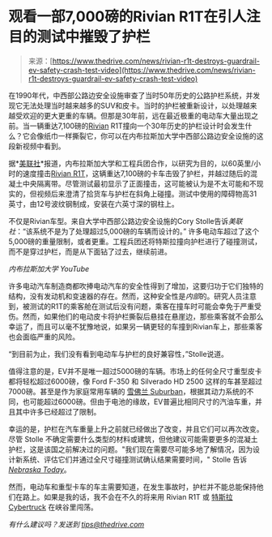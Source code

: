 <!--yml

category: 未分类

date: 2024-05-27 14:29:15

-->

# 观看一部7,000磅的Rivian R1T在引人注目的测试中摧毁了护栏

> 来源：[https://www.thedrive.com/news/rivian-r1t-destroys-guardrail-ev-safety-crash-test-video](https://www.thedrive.com/news/rivian-r1t-destroys-guardrail-ev-safety-crash-test-video)

在1990年代，中西部公路边安全设施审查了当时50年历史的公路护栏系统，并发现它无法处理当时越来越多的SUV和皮卡。当时的护栏被重新设计，以处理越来越受欢迎的更大更重的车辆。但那是30年前，远在最近极重的电动车大量出现之前。当一辆重达7,100磅的[Rivian](https://www.thedrive.com/category/rivian-news) R1T撞向一个30年历史的护栏设计时会发生什么？它会像纸巾一样撕裂它，你可以在内布拉斯加大学中西部公路边安全设施的这段新视频中看到。

据*[美联社](https://apnews.com/article/electric-vehicles-crash-test-guardrails-nebraska-3ec299a7ad87d0f63a6dd9357f663fce)*报道，内布拉斯加大学和工程兵团合作，以研究为目的，以60英里/小时的速度撞击[Rivian R1T](https://www.thedrive.com/new-cars/2022-rivian-r1t-electric-pickup-review-features-price-competitors-info)，这辆重达7,100磅的卡车击毁了护栏，并越过随后的混凝土中央隔离带。尽管测试最初显示了正面撞击，这可能被认为是不太可能和不现实的，但视频后来澄清了拾货车与护栏在斜角上碰撞。测试中使用的障碍物高31英寸，由12号波纹钢制成，安装在六英寸深的钢柱上。

不仅是Rivian车型。来自大学中西部公路边安全设施的Cory Stolle告诉*美联社*：“该系统不是为了处理超过5,000磅的车辆而设计的。” 许多电动车超过了这个5,000磅的重量限制，或者更重。工程兵团还将特斯拉撞向护栏进行了碰撞测试，而不是穿过护栏，而是从下面钻了过去，继续前进。

*内布拉斯加大学 YouTube*

许多电动汽车制造商都吹捧电动汽车的安全性得到了增加，这要归功于它们独特的结构，没有发动机和变速器的存在。然而，这种安全性是*内部*的。研究人员注意到，被测试的R1T的乘客舱在测试后没有问题，乘客在撞车时可能会幸免于严重受伤。然而，如果他们的电动皮卡将护栏撕裂后悬挂在悬崖边，那些乘客就不会那么幸运了，而且可以毫不犹豫地说，如果另一辆更轻的车撞到Rivian车上，那些乘客也会面临严重的风险。

“到目前为止，我们没有看到电动车与护栏的良好兼容性，”Stolle说道。

值得注意的是，EV并不是唯一超过5000磅的车辆。市场上的任何全尺寸重型皮卡都将轻松超过6000磅，像 Ford F-350 和 Silverado HD 2500 这样的车甚至超过7000磅。甚至是作为家庭常用车辆的 [雪佛兰 Suburban](https://www.thedrive.com/new-cars/2022-chevy-suburban-review-a-simple-beast-with-a-simple-mission)，根据其动力系统的不同，也可能超过6000磅。但由于电池的缘故，EV普遍比相同尺寸的汽油车重，并且其中许多已经超过了限制。

幸运的是，护栏在汽车重量上升之前就已经做出了改变，并且它们可以再次改变。尽管 Stolle 不确定需要什么类型的材料或建筑，但他建议可能需要更多的混凝土护栏，这是该国之前解决过的问题。"我们现在需要尽可能多地了解情况，因为设计新系统、评估它们并通过全尺寸碰撞测试确认结果需要时间，" Stolle 告诉 *[Nebraska Today](https://news.unl.edu/newsrooms/today/article/nebraska-experts-weigh-highway-safety-and-electric-vehicles/)*。

然而，电动车和重型卡车的车主需要知道，在发生事故时，护栏并不能总能保持他们在路上。如果是我的话，我不会在不久的将来用 Rivian R1T 或 [特斯拉 Cybertruck](https://www.thedrive.com/news/tesla-cybertruck-owner-gets-coming-soon-message-when-trying-to-lock-diff) 在峡谷里闯荡。

*有什么建议吗？发送到 tips@thedrive.com*

